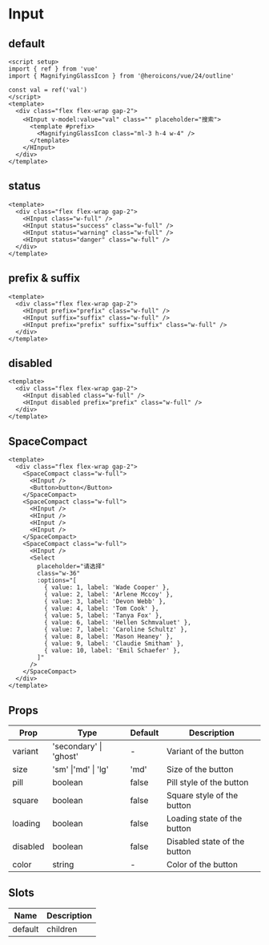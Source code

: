 # Input

## default

```vue demo
<script setup>
import { ref } from 'vue'
import { MagnifyingGlassIcon } from '@heroicons/vue/24/outline'

const val = ref('val')
</script>
<template>
  <div class="flex flex-wrap gap-2">
    <HInput v-model:value="val" class="" placeholder="搜索">
      <template #prefix>
        <MagnifyingGlassIcon class="ml-3 h-4 w-4" />
      </template>
    </HInput>
  </div>
</template>
```

## status

```vue demo
<template>
  <div class="flex flex-wrap gap-2">
    <HInput class="w-full" />
    <HInput status="success" class="w-full" />
    <HInput status="warning" class="w-full" />
    <HInput status="danger" class="w-full" />
  </div>
</template>
```

## prefix & suffix

```vue demo
<template>
  <div class="flex flex-wrap gap-2">
    <HInput prefix="prefix" class="w-full" />
    <HInput suffix="suffix" class="w-full" />
    <HInput prefix="prefix" suffix="suffix" class="w-full" />
  </div>
</template>
```

## disabled

```vue demo
<template>
  <div class="flex flex-wrap gap-2">
    <HInput disabled class="w-full" />
    <HInput disabled prefix="prefix" class="w-full" />
  </div>
</template>
```

## SpaceCompact

```vue demo
<template>
  <div class="flex flex-wrap gap-2">
    <SpaceCompact class="w-full">
      <HInput />
      <Button>button</Button>
    </SpaceCompact>
    <SpaceCompact class="w-full">
      <HInput />
      <HInput />
      <HInput />
      <HInput />
    </SpaceCompact>
    <SpaceCompact class="w-full">
      <HInput />
      <Select
        placeholder="请选择"
        class="w-36"
        :options="[
          { value: 1, label: 'Wade Cooper' },
          { value: 2, label: 'Arlene Mccoy' },
          { value: 3, label: 'Devon Webb' },
          { value: 4, label: 'Tom Cook' },
          { value: 5, label: 'Tanya Fox' },
          { value: 6, label: 'Hellen Schmvaluet' },
          { value: 7, label: 'Caroline Schultz' },
          { value: 8, label: 'Mason Heaney' },
          { value: 9, label: 'Claudie Smitham' },
          { value: 10, label: 'Emil Schaefer' },
        ]"
      />
    </SpaceCompact>
  </div>
</template>
```

## Props

| Prop     | Type                   | Default | Description                  |
| -------- | ---------------------- | ------- | ---------------------------- |
| variant  | 'secondary' \| 'ghost' | -       | Variant of the button        |
| size     | 'sm' \|'md' \| 'lg'    | 'md'    | Size of the button           |
| pill     | boolean                | false   | Pill style of the button     |
| square   | boolean                | false   | Square style of the button   |
| loading  | boolean                | false   | Loading state of the button  |
| disabled | boolean                | false   | Disabled state of the button |
| color    | string                 | -       | Color of the button          |

## Slots

| Name    | Description |
| ------- | ----------- |
| default | children    |
